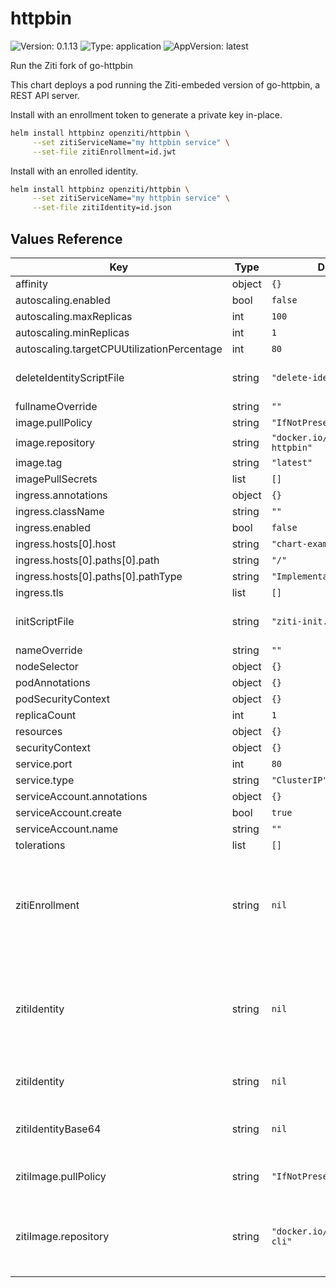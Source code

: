 <!-- README.md generated by helm-docs from README.md.gotmpl -->

# httpbin

![Version: 0.1.13](https://img.shields.io/badge/Version-0.1.13-informational?style=flat-square) ![Type: application](https://img.shields.io/badge/Type-application-informational?style=flat-square) ![AppVersion: latest](https://img.shields.io/badge/AppVersion-latest-informational?style=flat-square)

Run the Ziti fork of go-httpbin

This chart deploys a pod running the Ziti-embeded version of go-httpbin, a REST API server.

Install with an enrollment token to generate a private key in-place.

```bash
helm install httpbinz openziti/httpbin \
     --set zitiServiceName="my httpbin service" \
     --set-file zitiEnrollment=id.jwt
```

Install with an enrolled identity.

```bash
helm install httpbinz openziti/httpbin \
     --set zitiServiceName="my httpbin service" \
     --set-file zitiIdentity=id.json
```

## Values Reference

| Key | Type | Default | Description |
|-----|------|---------|-------------|
| affinity | object | `{}` |  |
| autoscaling.enabled | bool | `false` |  |
| autoscaling.maxReplicas | int | `100` |  |
| autoscaling.minReplicas | int | `1` |  |
| autoscaling.targetCPUUtilizationPercentage | int | `80` |  |
| deleteIdentityScriptFile | string | `"delete-identity.bash"` | exec by Helm post-delete hook |
| fullnameOverride | string | `""` |  |
| image.pullPolicy | string | `"IfNotPresent"` |  |
| image.repository | string | `"docker.io/openziti/go-httpbin"` |  |
| image.tag | string | `"latest"` |  |
| imagePullSecrets | list | `[]` |  |
| ingress.annotations | object | `{}` |  |
| ingress.className | string | `""` |  |
| ingress.enabled | bool | `false` |  |
| ingress.hosts[0].host | string | `"chart-example.local"` |  |
| ingress.hosts[0].paths[0].path | string | `"/"` |  |
| ingress.hosts[0].paths[0].pathType | string | `"ImplementationSpecific"` |  |
| ingress.tls | list | `[]` |  |
| initScriptFile | string | `"ziti-init.bash"` | exec by Helm post-install hook |
| nameOverride | string | `""` |  |
| nodeSelector | object | `{}` |  |
| podAnnotations | object | `{}` |  |
| podSecurityContext | object | `{}` |  |
| replicaCount | int | `1` |  |
| resources | object | `{}` |  |
| securityContext | object | `{}` |  |
| service.port | int | `80` |  |
| service.type | string | `"ClusterIP"` |  |
| serviceAccount.annotations | object | `{}` |  |
| serviceAccount.create | bool | `true` |  |
| serviceAccount.name | string | `""` |  |
| tolerations | list | `[]` |  |
| zitiEnrollment | string | `nil` | Ziti one-time enrollment token as JWT, you can send this or the enrolled identity in 'zitiIdentity' |
| zitiIdentity | string | `nil` | Enrolled Ziti identity as JSON, you can set this value or the enrollment token in 'zitiEnrollment' |
| zitiIdentity | string | `nil` | Ziti identity contents as JSON |
| zitiIdentityBase64 | string | `nil` | Ziti identity JSON as base64 encoding |
| zitiImage.pullPolicy | string | `"IfNotPresent"` | when to pull the container image |
| zitiImage.repository | string | `"docker.io/openziti/ziti-cli"` | container image for running life cycle hooks to manage the Ziti identity |

<!-- README.md generated by helm-docs from README.md.gotmpl -->
